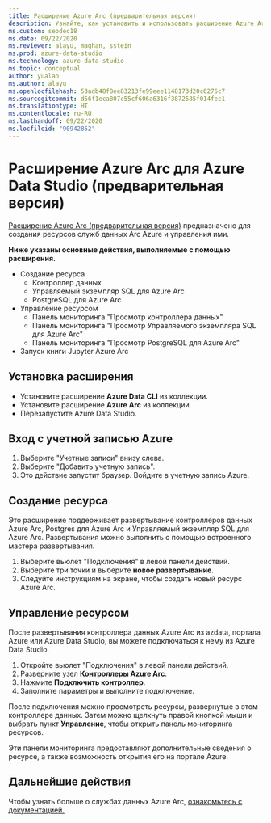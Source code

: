 ```yaml
---
title: Расширение Azure Arc (предварительная версия)
description: Узнайте, как установить и использовать расширение Azure Arc, чтобы испытать службы данных Azure ARC.
ms.custom: seodec18
ms.date: 09/22/2020
ms.reviewer: alayu, maghan, sstein
ms.prod: azure-data-studio
ms.technology: azure-data-studio
ms.topic: conceptual
author: yualan
ms.author: alayu
ms.openlocfilehash: 53adb48f8ee83213fe99eee1148173d20c6276c7
ms.sourcegitcommit: d56f1eca807c55cf606a6316f3872585f014fec1
ms.translationtype: HT
ms.contentlocale: ru-RU
ms.lasthandoff: 09/22/2020
ms.locfileid: "90942852"
---
```

# <a name="azure-arc-extension-for-azure-data-studio-preview"></a>Расширение Azure Arc для Azure Data Studio (предварительная версия)

[Расширение Azure Arc (предварительная версия)](https://aka.ms/azurearcdata-docs) предназначено для создания ресурсов служб данных Arc Azure и управления ими.

**Ниже указаны основные действия, выполняемые с помощью расширения.**
- Создание ресурса
    - Контроллер данных
    - Управляемый экземпляр SQL для Azure Arc
    - PostgreSQL для Azure Arc
- Управление ресурсом
    - Панель мониторинга "Просмотр контроллера данных"
    - Панель мониторинга "Просмотр Управляемого экземпляра SQL для Azure Arc"
    - Панель мониторинга "Просмотр PostgreSQL для Azure Arc"
- Запуск книги Jupyter Azure Arc

## <a name="install-the-extension"></a>Установка расширения
- Установите расширение **Azure Data CLI** из коллекции.
- Установите расширение **Azure Arc** из коллекции.
- Перезапустите Azure Data Studio.

## <a name="sign-in-with-azure-account"></a>Вход с учетной записью Azure
1. Выберите "Учетные записи" внизу слева.
1. Выберите "Добавить учетную запись".
1. Это действие запустит браузер. Войдите в учетную запись Azure.

## <a name="create-a-resource"></a>Создание ресурса
Это расширение поддерживает развертывание контроллеров данных Azure Arc, Postgres для Azure Arc и Управляемый экземпляр SQL для Azure Arc. Развертывания можно выполнить с помощью встроенного мастера развертывания.

1. Выберите вьюлет "Подключения" в левой панели действий.
1. Выберите три точки и выберите **новое развертывание**.
1. Следуйте инструкциям на экране, чтобы создать новый ресурс Azure Arc.

## <a name="manage-a-resource"></a>Управление ресурсом
После развертывания контроллера данных Azure Arc из azdata, портала Azure или Azure Data Studio, вы можете подключаться к нему из Azure Data Studio.

1. Откройте вьюлет "Подключения" в левой панели действий.
1. Разверните узел **Контроллеры Azure Arc**.
1. Нажмите **Подключить контроллер**.
1. Заполните параметры и выполните подключение.

После подключения можно просмотреть ресурсы, развернутые в этом контроллере данных. Затем можно щелкнуть правой кнопкой мыши и выбрать пункт **Управление**, чтобы открыть панель мониторинга ресурсов.  

Эти панели мониторинга предоставляют дополнительные сведения о ресурсе, а также возможность открытия его на портале Azure.

## <a name="next-steps"></a>Дальнейшие действия
Чтобы узнать больше о службах данных Azure Arc, [ознакомьтесь с документацией.](https://aka.ms/azurearcdata-docs)

